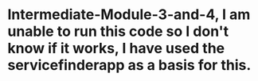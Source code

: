 # Intermediate-Module-3-and-4, I am unable to run this code so I don't know if it works, I have used the servicefinderapp as a basis for this.
